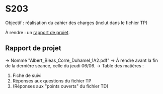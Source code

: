 # S203

Objectif : réalisation du cahier des charges (inclut dans le fichier TP)

À rendre : un [rapport de projet](#Rapport_de_projet).

## Rapport de projet
-> Nommé "Albert_Bleas_Corre_Duhamel_1A2.pdf"
-> À rendre avant la fin de la dernière séance, celle du jeudi 06/06.
-> Table des matières :
1. Fiche de suivi
2. Réponses aux questions du fichier TP
3. (Réponses aux "points ouverts" du fichier TD)

